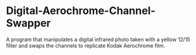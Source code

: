 # Digital-Aerochrome-Channel-Swapper
A program that manipulates a digital infrared photo taken with a yellow 12/15 filter and swaps the channels to replicate Kodak Aerochrome film.
